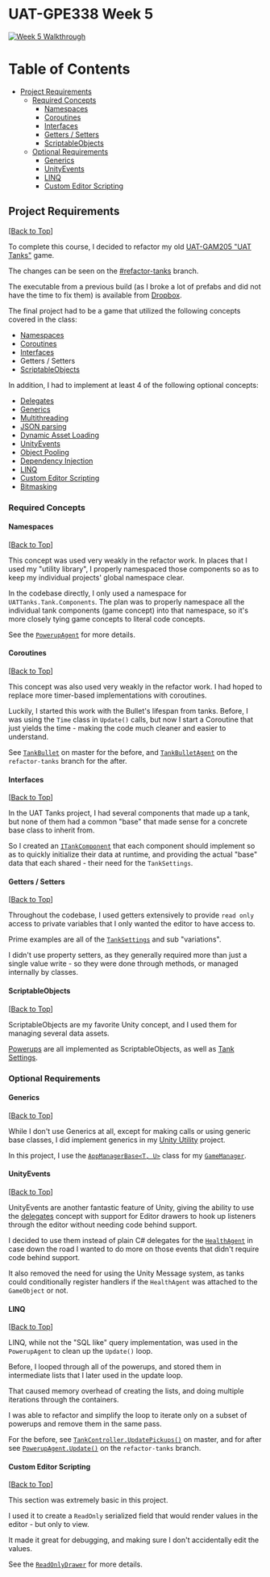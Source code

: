 # UAT-GPE338 Week 5

[![Week 5 Walkthrough](https://i.ytimg.com/vi/BBslKdqNPIs/hqdefault.jpg)](https://youtu.be/BBslKdqNPIs)

# Table of Contents
<!-- START doctoc generated TOC please keep comment here to allow auto update -->
<!-- DON'T EDIT THIS SECTION, INSTEAD RE-RUN doctoc TO UPDATE -->


- [Project Requirements](#project-requirements)
  - [Required Concepts](#required-concepts)
    - [Namespaces](#namespaces)
    - [Coroutines](#coroutines)
    - [Interfaces](#interfaces)
    - [Getters / Setters](#getters--setters)
    - [ScriptableObjects](#scriptableobjects)
  - [Optional Requirements](#optional-requirements)
    - [Generics](#generics)
    - [UnityEvents](#unityevents)
    - [LINQ](#linq)
    - [Custom Editor Scripting](#custom-editor-scripting)

<!-- END doctoc generated TOC please keep comment here to allow auto update -->

## Project Requirements
[[Back to Top](#table-of-contents)]

To complete this course, I decided to refactor my old [UAT-GAM205 "UAT Tanks"](https://github.com/Mordil/UAT-GAM205)
 game.
 
The changes can be seen on the [#refactor-tanks](https://github.com/mordil/uat-gam205/tree/refactor-tanks) branch.

The executable from a previous build (as I broke a lot of prefabs and did not have the time to fix them) is available
from [Dropbox](https://www.dropbox.com/sh/nvditz9r5wqhreb/AAAwpv6DsHFYX35evBJOnYqia?dl=0).

The final project had to be a game that utilized the following concepts covered in the class:

- [Namespaces](./Week2.md#namespaces)
- [Coroutines](./Week1.md#coroutines)
- [Interfaces](./Week2.md#interfaces)
- Getters / Setters
- [ScriptableObjects](./Week4.md#scriptableobjects)

In addition, I had to implement at least 4 of the following optional concepts:

- [Delegates](./Week1.md#delegates)
- [Generics](./Week1.md#generics-and-templates)
- [Multithreading](./Week1.md#basic-multi-threading)
- [JSON parsing](./Week2.md#data-driven-design)
- [Dynamic Asset Loading](./Week2.md#dynamic-resources)
- [UnityEvents](./Week3.md#unityevents)
- [Object Pooling](./Week3.md#object-pooling)
- [Dependency Injection](./Week3.md#dependency-injection)
- [LINQ](./Week3.md#linq)
- [Custom Editor Scripting](./Week4#unity-editor-scripts)
- [Bitmasking](./Week4.md#bitmasking)

### Required Concepts
#### Namespaces
[[Back to Top](#table-of-contents)]

This concept was used very weakly in the refactor work. In places that I used my "utility library", I properly
namespaced those components so as to keep my individual projects' global namespace clear.

In the codebase directly, I only used a namespace for `UATTanks.Tank.Components`. The plan was to properly namespace
all the individual tank components (game concept) into that namespace, so it's more closely tying game concepts to
literal code concepts.

See the [`PowerupAgent`](https://github.com/Mordil/UAT-GAM205/blob/refactor-tanks/NHarris_UATanks/Assets/Scripts/Tank/Components/PowerupAgent.cs#L7)
for more details.

#### Coroutines
[[Back to Top](#table-of-contents)]

This concept was also used very weakly in the refactor work. I had hoped to replace more timer-based implementations with
coroutines.

Luckily, I started this work with the Bullet's lifespan from tanks. Before, I was using the `Time` class in `Update()`
calls, but now I start a Coroutine that just yields the time - making the code much cleaner and easier to understand.

See [`TankBullet`](https://github.com/Mordil/UAT-GAM205/blob/master/NHarris_UATanks/Assets/Scripts/Tank/TankBullet.cs#L56) on master
 for the before, and [`TankBulletAgent`](https://github.com/Mordil/UAT-GAM205/blob/refactor-tanks/NHarris_UATanks/Assets/Scripts/Tank/Shooting/TankBulletAgent.cs#L44)
 on the `refactor-tanks` branch for the after.

#### Interfaces
[[Back to Top](#table-of-contents)]

In the UAT Tanks project, I had several components that made up a tank, but none of them had a common "base" that made
sense for a concrete base class to inherit from.

So I created an [`ITankComponent`](https://github.com/Mordil/UAT-GAM205/blob/refactor-tanks/NHarris_UATanks/Assets/Scripts/Tank/Components/ITankComponent.cs)
that each component should implement so as to quickly initialize their data at runtime, and providing the actual "base"
data that each shared - their need for the `TankSettings`.

#### Getters / Setters
[[Back to Top](#table-of-contents)]

Throughout the codebase, I used getters extensively to provide `read only` access to private variables that I only wanted
the editor to have access to.

Prime examples are all of the [`TankSettings`](https://github.com/Mordil/UAT-GAM205/blob/refactor-tanks/NHarris_UATanks/Assets/Scripts/Tank/Settings/TankSettings.cs)
 and sub "variations".
 
I didn't use property setters, as they generally required more than just a single value write - so they were done through
methods, or managed internally by classes.

#### ScriptableObjects
[[Back to Top](#table-of-contents)]

ScriptableObjects are my favorite Unity concept, and I used them for managing several data assets.

[Powerups](https://github.com/Mordil/UAT-GAM205/tree/refactor-tanks/NHarris_UATanks/Assets/Scripts/Powerups) are all
 implemented as ScriptableObjects, as well as
 [Tank Settings](https://github.com/Mordil/UAT-GAM205/tree/refactor-tanks/NHarris_UATanks/Assets/Scripts/Tank/Settings).

### Optional Requirements
#### Generics
[[Back to Top](#table-of-contents)]

While I don't use Generics at all, except for making calls or using generic base classes, I did implement generics
 in my [Unity Utility](https://github.com/Mordil/Unity-Utility) project.
 
In this project, I use the [`AppManagerBase<T, U>`](https://github.com/Mordil/Unity-Utility/blob/master/L4.Unity.Common/GameObjects/AppManagerBase.cs#L8)
 class for my [`GameManager`](https://github.com/Mordil/UAT-GAM205/blob/refactor-tanks/NHarris_UATanks/Assets/Scripts/Application/GameManager.cs#L37).

#### UnityEvents
[[Back to Top](#table-of-contents)]

UnityEvents are another fantastic feature of Unity, giving the ability to use the [delegates](./Week1.md#delegates) concept
 with support for Editor drawers to hook up listeners through the editor without needing code behind support.
 
I decided to use them instead of plain C# delegates for the [`HealthAgent`](https://github.com/Mordil/UAT-GAM205/blob/refactor-tanks/NHarris_UATanks/Assets/Scripts/Tank/Components/HealthAgent.cs#L11)
 in case down the road I wanted to do more on those events that didn't require code behind support.
 
It also removed the need for using the Unity Message system, as tanks could conditionally register handlers if the `HealthAgent`
 was attached to the `GameObject` or not.

#### LINQ
[[Back to Top](#table-of-contents)]

LINQ, while not the "SQL like" query implementation, was used in the `PowerupAgent` to clean up the `Update()` loop.

Before, I looped through all of the powerups, and stored them in intermediate lists that I later used in the update loop.

That caused memory overhead of creating the lists, and doing multiple iterations through the containers.

I was able to refactor and simplify the loop to iterate only on a subset of powerups and remove them in the same pass.

For the before, see [`TankController.UpdatePickups()`](https://github.com/Mordil/UAT-GAM205/blob/master/NHarris_UATanks/Assets/Scripts/Tank/TankController.cs#L251)
 on master, and for after see [`PowerupAgent.Update()`](https://github.com/Mordil/UAT-GAM205/blob/refactor-tanks/NHarris_UATanks/Assets/Scripts/Tank/Components/PowerupAgent.cs#L22)
 on the `refactor-tanks` branch.

#### Custom Editor Scripting
[[Back to Top](#table-of-contents)]

This section was extremely basic in this project.

I used it to create a `ReadOnly` serialized field that would render values in the editor - but only to view.

It made it great for debugging, and making sure I don't accidentally edit the values.

See the [`ReadOnlyDrawer`](https://github.com/Mordil/UAT-GAM205/blob/refactor-tanks/NHarris_UATanks/Assets/Editor/Inspector/ReadOnlyDrawer.cs#L9)
 for more details.
